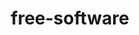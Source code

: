 ---
layout: posts_by_category
categories: free-software
title: free-software
permalink: /category/free-software
---